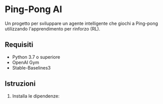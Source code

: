 # Ping-Pong AI
Un progetto per sviluppare un agente intelligente che giochi a Ping-pong utilizzando l'apprendimento per rinforzo (RL).

## Requisiti
- Python 3.7 o superiore
- OpenAI Gym
- Stable-Baselines3

## Istruzioni
1. Installa le dipendenze: